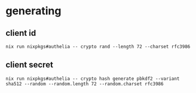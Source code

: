 

# generating
## client id
```
nix run nixpkgs#authelia -- crypto rand --length 72 --charset rfc3986
```

## client secret
```
nix run nixpkgs#authelia -- crypto hash generate pbkdf2 --variant sha512 --random --random.length 72 --random.charset rfc3986
```
